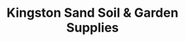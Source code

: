 ---
title: "Kingston Sand Soil & Garden Supplies"
url: /mordialloc/kingston-sand-soil-and-garden-supplies/
shop: garden centre
---